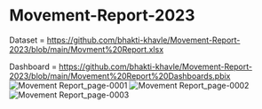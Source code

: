 # Movement-Report-2023
Dataset = https://github.com/bhakti-khavle/Movement-Report-2023/blob/main/Movment%20Report.xlsx

Dashboard = https://github.com/bhakti-khavle/Movement-Report-2023/blob/main/Movement%20Report%20Dashboards.pbix
![Movement Report_page-0001](https://github.com/bhakti-khavle/Movement-Report-2023/assets/119681343/3351ac86-7861-4cb9-8350-ceea678a5d19)
![Movement Report_page-0002](https://github.com/bhakti-khavle/Movement-Report-2023/assets/119681343/a214c345-cd43-4b80-927c-47e07db9e296)
![Movement Report_page-0003](https://github.com/bhakti-khavle/Movement-Report-2023/assets/119681343/f516519f-eddd-49c9-986d-4475104aa43d)
